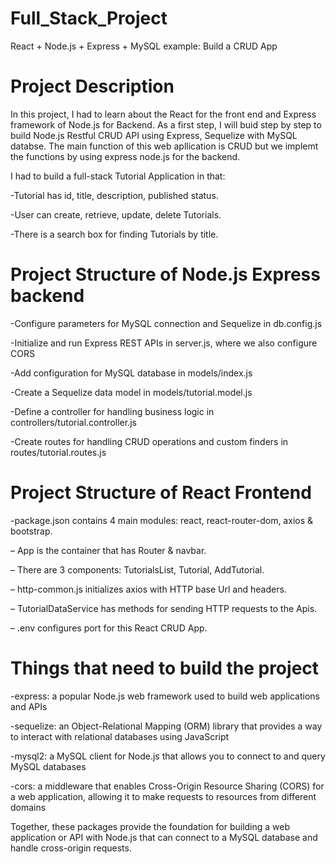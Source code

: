 # Full_Stack_Project
React + Node.js + Express + MySQL example: Build a CRUD App

Project Description
==================
In this project, I had to learn about the React for the front end and Express framework of Node.js for Backend. As a first step, I will buid step by step to build Node.js Restful CRUD API using Express, Sequelize with MySQL databse. The main function of this web apllication is CRUD but we implemt the functions by using express node.js for the backend.

 I had to  build a full-stack Tutorial Application in that:
 
-Tutorial has id, title, description, published status.

-User can create, retrieve, update, delete Tutorials.

-There is a search box for finding Tutorials by title.

 Project Structure of Node.js Express backend 
===============================================
-Configure parameters for MySQL connection and Sequelize in db.config.js

-Initialize and run Express REST APIs in server.js, where we also configure CORS

-Add configuration for MySQL database in models/index.js

-Create a Sequelize data model in models/tutorial.model.js

-Define a controller for handling business logic in controllers/tutorial.controller.js

-Create routes for handling CRUD operations and custom finders in routes/tutorial.routes.js

Project Structure of React Frontend 
=========================================
-package.json contains 4 main modules: react, react-router-dom, axios & bootstrap.

– App is the container that has Router & navbar.

– There are 3 components: TutorialsList, Tutorial, AddTutorial.

– http-common.js initializes axios with HTTP base Url and headers.

– TutorialDataService has methods for sending HTTP requests to the Apis.

– .env configures port for this React CRUD App.

Things that need to build the project
=======================================
-express: a popular Node.js web framework used to build web applications and APIs

-sequelize: an Object-Relational Mapping (ORM) library that provides a way to interact with relational databases using JavaScript

-mysql2: a MySQL client for Node.js that allows you to connect to and query MySQL databases

-cors: a middleware that enables Cross-Origin Resource Sharing (CORS) for a web application, allowing it to make requests to resources from different domains

   Together, these packages provide the foundation for building a web application or API with Node.js that can connect to a MySQL database and handle cross-origin requests.


